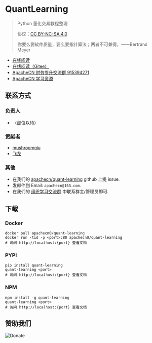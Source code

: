 # QuantLearning

> Python 量化交易教程整理
> 
> 协议：[CC BY-NC-SA 4.0](http://creativecommons.org/licenses/by-nc-sa/4.0/)
>
> 你要么要软件质量，要么要指针算法；两者不可兼得。——Bertrand Meyer

* [在线阅读](https://qlearn.apachecn.org)
* [在线阅读（Gitee）](https://apachecn.gitee.io/quant-learning/)
* [ApacheCN 财务提升交流群 915394271](https://jq.qq.com/?_wv=1027&k=3b2GY1jt)
* [ApacheCN 学习资源](http://www.apachecn.org/)

## 联系方式

### 负责人

* （虚位以待）

### 贡献者

+   [mushroomqiu](https://www.v2ex.com/member/mushroomqiu)
+   [飞龙](https://github.com/wizardforcel)

### 其他

*   在我们的 [apachecn/quant-learning](https://github.com/apachecn/quant-learning) github 上提 issue.
*   发邮件到 Email: `apachecn@163.com`.
*   在我们的 [组织学习交流群](http://www.apachecn.org/organization/348.html) 中联系群主/管理员即可.

## 下载

### Docker

```
docker pull apachecn0/quant-learning
docker run -tid -p <port>:80 apachecn0/quant-learning
# 访问 http://localhost:{port} 查看文档
```

### PYPI

```
pip install quant-learning
quant-learning <port>
# 访问 http://localhost:{port} 查看文档
```

### NPM

```
npm install -g quant-learning
quant-learning <port>
# 访问 http://localhost:{port} 查看文档
```

## 赞助我们

![Donate](http://data.apachecn.org/img/about/donate.jpg)
